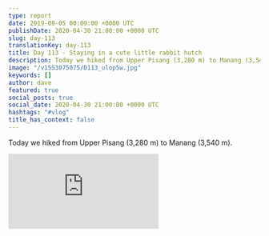 ```yaml
---
type: report
date: 2019-08-05 00:00:00 +0000 UTC
publishDate: 2020-04-30 21:00:00 +0000 UTC
slug: day-113
translationKey: day-113
title: Day 113 - Staying in a cute little rabbit hutch
description: Today we hiked from Upper Pisang (3,280 m) to Manang (3,540 m).
image: "/v1553075075/D113_ulop5w.jpg"
keywords: []
author: dave
featured: true
social_posts: true
social_date: 2020-04-30 21:00:00 +0000 UTC
hashtags: "#vlog"
title_has_context: false
---
```


Today we hiked from Upper Pisang (3,280 m) to Manang (3,540 m).

<iframe class="youtube75" src="https://www.youtube.com/embed/CT202zIQkRE" frameborder="0" allow="accelerometer; autoplay; encrypted-media; gyroscope; picture-in-picture" allowfullscreen></iframe>


